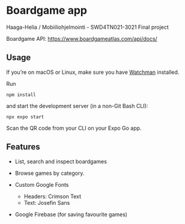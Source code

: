 # Boardgame app

Haaga-Helia / Mobiiliohjelmointi - SWD4TN021-3021 Final project

Boardgame API: https://www.boardgameatlas.com/api/docs/

## Usage

If you’re on macOS or Linux, make sure you have
[Watchman](https://facebook.github.io/watchman/docs/install) installed.

Run 

```
npm install
```

and start the development server (in a non-Git Bash CLI):

```
npx expo start
```

Scan the QR code from your CLI on your Expo Go app.

## Features

- List, search and inspect boardgames
- Browse games by category.

- Custom Google Fonts
  - Headers: Crimson Text
  - Text: Josefin Sans

- Google Firebase (for saving favourite games)
